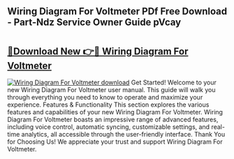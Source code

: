 ## Wiring Diagram For Voltmeter PDf Free Download - Part-Ndz Service Owner Guide pVcay

# <h2><a href="http://dfrtpp.blite.top/?on=Wiring+Diagram+For+Voltmeter">🔗Download New 👉🔴 Wiring Diagram For Voltmeter</a></h2>

[![Wiring Diagram For Voltmeter download](https://i.imgur.com/lujVjoI.png)](http://dfrtpp.blite.top/?on=Wiring+Diagram+For+Voltmeter)
Get Started! Welcome to your new Wiring Diagram For Voltmeter user manual. This guide will walk you through everything you need to know to operate and maximize your experience. Features & Functionality This section explores the various features and capabilities of your new Wiring Diagram For Voltmeter. Wiring Diagram For Voltmeter boasts an impressive range of advanced features, including voice control, automatic syncing, customizable settings, and real-time analytics, all accessible through the user-friendly interface. Thank You for Choosing Us! We appreciate your trust and support Wiring Diagram For Voltmeter.
